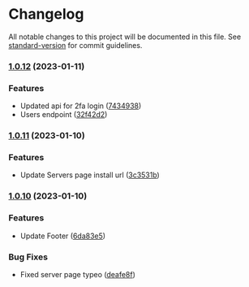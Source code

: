 # Changelog

All notable changes to this project will be documented in this file. See [standard-version](https://github.com/conventional-changelog/standard-version) for commit guidelines.

### [1.0.12](https://github.com/SatisfactoryServerManager/SSMCloud/compare/v1.0.11...v1.0.12) (2023-01-11)


### Features

* Updated api for 2fa login ([7434938](hhttps://github.com/SatisfactoryServerManager/SSMCloud/commits/7434938653779b786999dc321f54d38144f7656b))
* Users endpoint ([32f42d2](hhttps://github.com/SatisfactoryServerManager/SSMCloud/commits/32f42d2da82e5a886e1f3069a5b5513dc4800a6c))

### [1.0.11](https://github.com/SatisfactoryServerManager/SSMCloud/compare/v1.0.10...v1.0.11) (2023-01-10)


### Features

* Update Servers page install url ([3c3531b](hhttps://github.com/SatisfactoryServerManager/SSMCloud/commits/3c3531ba2941bfba341444cc4b437a1018cda88e))

### [1.0.10](https://github.com/SatisfactoryServerManager/SSMCloud/compare/v1.0.9...v1.0.10) (2023-01-10)


### Features

* Update Footer ([6da83e5](hhttps://github.com/SatisfactoryServerManager/SSMCloud/commits/6da83e50ba253884ea6bc63fb1b07e2461eb3c97))


### Bug Fixes

* Fixed server page typeo ([deafe8f](hhttps://github.com/SatisfactoryServerManager/SSMCloud/commits/deafe8f1b688d75776b9c8c563795c80434179d9))
